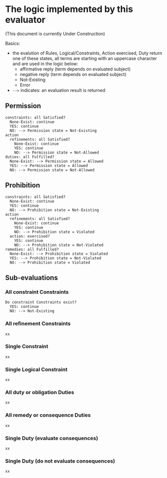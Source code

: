 # The logic implemented by this evaluator

(This document is currently Under Construction)

Basics:
* the evalution of Rules, Logical/Constraints, Action exercised, Duty return one of these states, all terms are starting with an uppercase character and are used in the logic below:
  * affirmative reply (term depends on evaluated subject)
  * negative reply (term depends on evaluated subject)
  * Not-Existing 
  * Error
* `-->` indicates: an evaluation result is returned


## Permission
```
constraints: all Satisfied?
  None-Exist: continue
  YES: continue
  NO: --> Permission state = Not-Existing
action
  refinements: all Satisfied?
    None-Exist: continue
    YES: continue
    NO: --> Permission state = Not-Allowed
duties: all Fulfilled?
  None-Exist: --> Permission state = Allowed
  YES: --> Permission state = Allowed
  NO: --> Permission state = Not-Allowed

```

## Prohibition
```
constraints: all Satisfied?
  None-Exist: continue
  YES: continue
  NO: --> Prohibition state = Not-Existing
action
  refinements: all Satisfied?
    None-Exist: continue
    YES: continue
    NO: --> Prohibition state = Violated
  action: exercised?
    YES: continue
    NO: --> Prohibition state = Not-Violated
remedies: all Fulfilled?
  None-Exist: --> Prohibition state = Violated
  YES: --> Prohibition state = Not-Violated
  NO: --> Prohibition state = Violated

```

## Sub-evaluations

### All constraint Constraints
```
Do constraint Constraints exist?
  YES: continue
  NO: --> Not-Existing

```

### All refinement Constraints
```
xx
```

### Single Constraint
```
xx
```

### Single Logical Constraint
```
xx
```

### All duty or obligation Duties
```
xx
```

### All remedy or consequence Duties
```
xx
```

### Single Duty (evaluate consequences)
```
xx
```

### Single Duty (do not evaluate consequences)
```
xx
```
